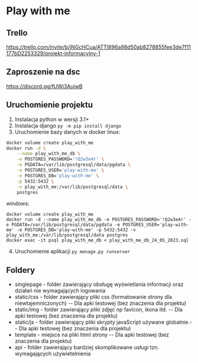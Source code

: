 # Play with me

## Trello 
https://trello.com/invite/b/jNGcHCua/ATTI896a98d50ab8278855fee3de7f11177bD2253329/projekt-informacyjny-1

## Zaproszenie na dsc

https://discord.gg/fUWj3AujwB

## Uruchomienie projektu

1. Instalacja python w wersji 3.1+
2. Instalacja django `py -m pip install django`
3. Uruchomienie bazy danych w docker
linux:
```bash
docker volume create play_with_me
docker run -d \
	--name play_with_me_db \
	-e POSTGRES_PASSWORD='!Q2w3e4r' \
	-e PGDATA=/var/lib/postgresql/data/pgdata \
	-e POSTGRES_USER='play-with-me' \
	-e POSTGRES_DB='play-with-me' \
	-p 5432:5432 \
	-v play_with_me:/var/lib/postgresql/data \
	postgres
```
windows:
```shell
docker volume create play_with_me
docker run -d --name play_with_me_db -e POSTGRES_PASSWORD='!Q2w3e4r' -e PGDATA=/var/lib/postgresql/data/pgdata -e POSTGRES_USER='play-with-me' -e POSTGRES_DB='play-with-me' -p 5432:5432 -v play_with_me:/var/lib/postgresql/data postgres
docker exec -it psql play_with_me_db < play_with_me_db_24_05_2023.sql
```
4. Uruchomienie aplikacji `py menage.py runserver`

## Foldery

- singlepage - folder zawierający obsługę wyświetlania informacji oraz działań nie wymagających logowania
- static/css - folder zawierający pliki css (formatowanie strony dla niewtajemniczonych) -- Dla apki testowej (bez znaczenia dla projektu)
- static/img - folder zawierający pliki zdjęć np favicon, ikona itd. -- Dla apki testowej (bez znaczenia dla projektu)
- static/js - folder zawierający pliki skrypty javaScript używane globalnie.-- Dla apki testowej (bez znaczenia dla projektu)
- template - miejsce na pliki html strony -- Dla apki testowej (bez znaczenia dla projektu)
- api - folder zawierający bardziej skomplikowane usługi tzn. wymagających używietelnienia